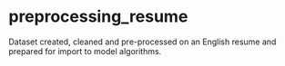 # preprocessing_resume
Dataset created, cleaned and pre-processed on an English resume and prepared for import to model algorithms.
